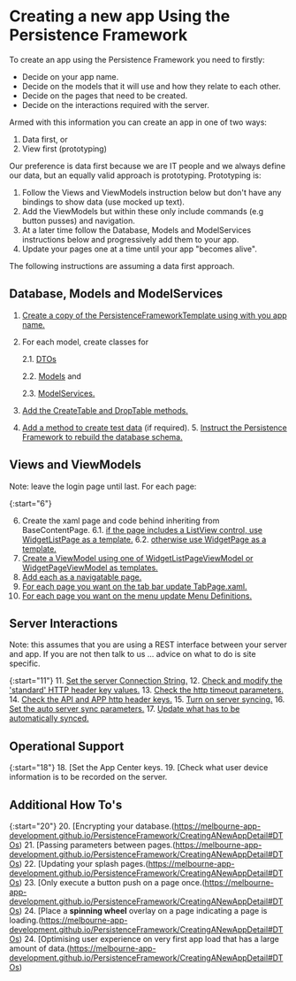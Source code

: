 # Creating a new app Using the Persistence Framework

To create an app using the Persistence Framework you need to firstly:
* Decide on your app name.
* Decide on the models that it will use and how they relate to each other.
* Decide on the pages that need to be created.
* Decide on the interactions required with the server.

Armed with this information you can create an app in one of two ways:
1. Data first, or
2. View first (prototyping)

Our preference is data first because we are IT people and we always define our data, but an equally valid approach is prototyping. Prototyping is:
1. Follow the Views and ViewModels instruction below but don't have any bindings to show data (use mocked up text).
2. Add the ViewModels but within these only include commands (e.g button pusses) and navigation.
3. At a later time follow the Database, Models and ModelServices instructions below and progressively add them to your app.
4. Update your pages one at a time until your app "becomes alive".

The following instructions are assuming a data first approach.

## Database, Models and ModelServices

1. [Create a copy of the PersistenceFrameworkTemplate using with you app name.](https://melbourne-app-development.github.io/PersistenceFramework/CreatingANewAppDetail#CreateAppProject)
2. For each model, create classes for 

   2.1. [DTOs](https://melbourne-app-development.github.io/PersistenceFramework/CreatingANewAppDetail#DTOs)

   2.2. [Models](https://melbourne-app-development.github.io/PersistenceFramework/CreatingANewAppDetail#Models) and

   2.3. [ModelServices.](https://melbourne-app-development.github.io/PersistenceFramework/CreatingANewAppDetail#Models)

3. [Add the CreateTable and DropTable methods.](https://melbourne-app-development.github.io/PersistenceFramework/CreatingANewAppDetail#DTOs)
4. [Add a method to create test data](https://melbourne-app-development.github.io/PersistenceFramework/CreatingANewAppDetail#DTOs) (if required).
5. [Instruct the Persistence Framework to rebuild the database schema.](https://melbourne-app-development.github.io/PersistenceFramework/CreatingANewAppDetail#DTOs)


## Views and ViewModels

Note: leave the login page until last.
For each page:

{:start="6"}

6. Create the xaml page and code behind inheriting from BaseContentPage.
6.1. [if the page includes a ListView control, use WidgetListPage as a template.](https://melbourne-app-development.github.io/PersistenceFramework/CreatingANewAppDetail#DTOs)
6.2. [otherwise use WidgetPage as a template.](https://melbourne-app-development.github.io/PersistenceFramework/CreatingANewAppDetail#DTOs)
7. [Create a ViewModel using one of WidgetListPageViewModel or WidgetPageViewModel as templates.](https://melbourne-app-development.github.io/PersistenceFramework/CreatingANewAppDetail#DTOs)
8. [Add each as a navigatable page.](https://melbourne-app-development.github.io/PersistenceFramework/CreatingANewAppDetail#DTOs)
9. [For each page you want on the tab bar update TabPage.xaml.](https://melbourne-app-development.github.io/PersistenceFramework/CreatingANewAppDetail#DTOs)
10. [For each page you want on the menu update Menu Definitions.](https://melbourne-app-development.github.io/PersistenceFramework/CreatingANewAppDetail#DTOs)

## Server Interactions

Note: this assumes that you are using a REST interface between your server and app. If you are not then talk to us ... advice on what to do is site specific.

{:start="11"}
11. [Set the server Connection String.](https://melbourne-app-development.github.io/PersistenceFramework/CreatingANewAppDetail#DTOs)
12. [Check and modify the 'standard' HTTP header key values.](https://melbourne-app-development.github.io/PersistenceFramework/CreatingANewAppDetail#DTOs)
13. [Check the http timeout parameters.](https://melbourne-app-development.github.io/PersistenceFramework/CreatingANewAppDetail#DTOs)
14. [Check the API and APP http header keys.](https://melbourne-app-development.github.io/PersistenceFramework/CreatingANewAppDetail#DTOs)
15. [Turn on server syncing.](https://melbourne-app-development.github.io/PersistenceFramework/CreatingANewAppDetail#DTOs)
16. [Set the auto server sync parameters.](https://melbourne-app-development.github.io/PersistenceFramework/CreatingANewAppDetail#DTOs)
17. [Update what has to be automatically synced.](https://melbourne-app-development.github.io/PersistenceFramework/CreatingANewAppDetail#DTOs)

## Operational Support

{:start="18"}
18. [Set the App Center keys.
19. [Check what user device information is to be recorded on the server.

## Additional How To's

{:start="20"}
20. [Encrypting your database.(https://melbourne-app-development.github.io/PersistenceFramework/CreatingANewAppDetail#DTOs)
21. [Passing parameters between pages.(https://melbourne-app-development.github.io/PersistenceFramework/CreatingANewAppDetail#DTOs)
22. [Updating your splash pages.(https://melbourne-app-development.github.io/PersistenceFramework/CreatingANewAppDetail#DTOs)
23. [Only execute a button push on a page once.(https://melbourne-app-development.github.io/PersistenceFramework/CreatingANewAppDetail#DTOs)
24. [Place a __spinning wheel__ overlay on a page indicating a page is loading.(https://melbourne-app-development.github.io/PersistenceFramework/CreatingANewAppDetail#DTOs)
24. [Optimising user experience on very first app load that has a large amount of data.(https://melbourne-app-development.github.io/PersistenceFramework/CreatingANewAppDetail#DTOs)


